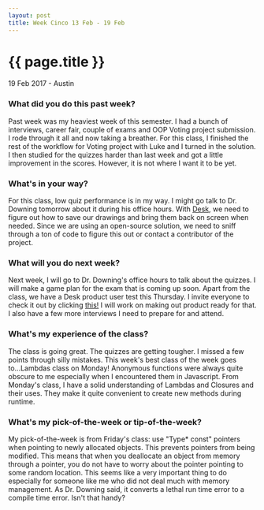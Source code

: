 ```yaml
---
layout: post
title: Week Cinco 13 Feb - 19 Feb
---
```


{{ page.title }}
================

<p class="meta">19 Feb 2017 - Austin</p>

### What did you do this past week?
Past week was my heaviest week of this semester. I had a bunch of interviews, career fair, couple of exams and OOP Voting project submission. I rode through it all and now taking a breather. For this class, I finished the rest of the workflow for Voting project with Luke and I turned in the solution. I then studied for the quizzes harder than last week and got a little improvement in the scores. However, it is not where I want it to be yet.

### What's in your way?
For this class, low quiz performance is in my way. I might go talk to Dr. Downing tomorrow about it during his office hours. With [Desk](https://www.youtube.com/watch?v=WNGwBlvc7iU&feature=youtu.be), we need to figure out how to save our drawings and bring them back on screen when needed. Since we are using an open-source solution, we need to sniff through a ton of code to figure this out or contact a contributor of the project.

### What will you do next week?
Next week, I will go to Dr. Downing's office hours to talk about the quizzes. I will make a game plan for the exam that is coming up soon. Apart from the class, we have a Desk product user test this Thursday. I invite everyone to check it out by clicking [this!](https://www.facebook.com/events/780816822097107/) I will work on making out product ready for that. I also have a few more interviews I need to prepare for and attend.

### What's my experience of the class?
The class is going great. The quizzes are getting tougher. I missed a few points through silly mistakes. This week's best class of the week goes to...Lambdas class on Monday! Anonymous functions were always quite obscure to me especially when I encountered them in Javascript. From Monday's class, I have a solid understanding of Lambdas and Closures and their uses. They make it quite convenient to create new methods during runtime.

### What's my pick-of-the-week or tip-of-the-week?
My pick-of-the-week is from Friday's class: use "Type* const" pointers when pointing to newly allocated objects. This prevents pointers from being modified. This means that when you deallocate an object from memory through a pointer, you do not have to worry about the pointer pointing to some random location. This seems like a very important thing to do especially for someone like me who did not deal much with memory management. As Dr. Downing said, it converts a lethal run time error to a compile time error. Isn't that handy?
